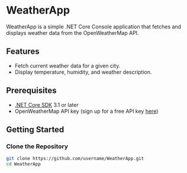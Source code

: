 # WeatherApp

WeatherApp is a simple .NET Core Console application that fetches and displays weather data from the OpenWeatherMap API.

## Features

- Fetch current weather data for a given city.
- Display temperature, humidity, and weather description.

## Prerequisites

- [.NET Core SDK](https://dotnet.microsoft.com/download) 3.1 or later
- OpenWeatherMap API key (sign up for a free API key [here](https://openweathermap.org/api))

## Getting Started

### Clone the Repository

```bash
git clone https://github.com/username/WeatherApp.git
cd WeatherApp